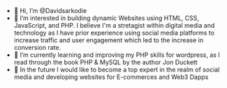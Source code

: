 - 👋 Hi, I’m @Davidsarkodie
- 👀 I’m interested in building dynamic Websites using HTML, CSS, JavaScript, and PHP. I believe I'm a stretagist within digital media and technology as I have prior experience using social media platforms to increase traffic and user engagement which led to the increase in conversion rate.
- 🌱 I’m currently learning and improving my PHP skills for wordpress, as I read through the book PHP & MySQL by the author Jon Duckett
- 💞️ In the future I would like to become a top expert in the realm of social media and developing websites for E-commerces and Web3 Dapps

<!---
Davidsarkodie/Davidsarkodie is a ✨ special ✨ repository because its `README.md` (this file) appears on your GitHub profile.
You can click the Preview link to take a look at your changes.
--->

